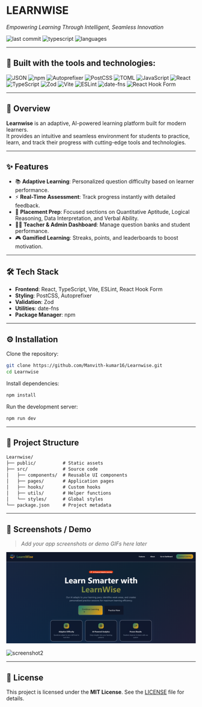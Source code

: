 # LEARNWISE

_Empowering Learning Through Intelligent, Seamless Innovation_

![last commit](https://img.shields.io/github/last-commit/Manvith-kumar16/Learnwise?color=blue)
![typescript](https://img.shields.io/badge/typescript-98.1%25-blue)
![languages](https://img.shields.io/github/languages/count/Manvith-kumar16/Learnwise)

---

## 🚀 Built with the tools and technologies:

![JSON](https://img.shields.io/badge/JSON-000000?logo=json&logoColor=white)
![npm](https://img.shields.io/badge/npm-CB3837?logo=npm&logoColor=white)
![Autoprefixer](https://img.shields.io/badge/Autoprefixer-DD3735?logo=autoprefixer&logoColor=white)
![PostCSS](https://img.shields.io/badge/PostCSS-DD3A0A?logo=postcss&logoColor=white)
![TOML](https://img.shields.io/badge/TOML-9C4121?logo=toml&logoColor=white)
![JavaScript](https://img.shields.io/badge/JavaScript-F7DF1E?logo=javascript&logoColor=black)
![React](https://img.shields.io/badge/React-61DAFB?logo=react&logoColor=black)
![TypeScript](https://img.shields.io/badge/TypeScript-3178C6?logo=typescript&logoColor=white)
![Zod](https://img.shields.io/badge/Zod-3066BE?logo=zod&logoColor=white)
![Vite](https://img.shields.io/badge/Vite-646CFF?logo=vite&logoColor=white)
![ESLint](https://img.shields.io/badge/ESLint-4B32C3?logo=eslint&logoColor=white)
![date-fns](https://img.shields.io/badge/datefns-770C56?logo=date-fns&logoColor=white)
![React Hook Form](https://img.shields.io/badge/React%20Hook%20Form-EC5990?logo=reacthookform&logoColor=white)

---

## 📖 Overview

**Learnwise** is an adaptive, AI-powered learning platform built for modern learners.  
It provides an intuitive and seamless environment for students to practice, learn, and track their progress with cutting-edge tools and technologies.

---

## ✨ Features

- 📚 **Adaptive Learning**: Personalized question difficulty based on learner performance.  
- ⚡ **Real-Time Assessment**: Track progress instantly with detailed feedback.  
- 🎯 **Placement Prep**: Focused sections on Quantitative Aptitude, Logical Reasoning, Data Interpretation, and Verbal Ability.  
- 👨‍🏫 **Teacher & Admin Dashboard**: Manage question banks and student performance.  
- 🎮 **Gamified Learning**: Streaks, points, and leaderboards to boost motivation.  

---

## 🛠️ Tech Stack

- **Frontend**: React, TypeScript, Vite, ESLint, React Hook Form  
- **Styling**: PostCSS, Autoprefixer  
- **Validation**: Zod  
- **Utilities**: date-fns  
- **Package Manager**: npm  

---

## ⚙️ Installation

Clone the repository:

```bash
git clone https://github.com/Manvith-kumar16/Learnwise.git
cd Learnwise
````

Install dependencies:

```bash
npm install
```

Run the development server:

```bash
npm run dev
```

---

## 📂 Project Structure

```
Learnwise/
├── public/          # Static assets
├── src/             # Source code
│   ├── components/  # Reusable UI components
│   ├── pages/       # Application pages
│   ├── hooks/       # Custom hooks
│   ├── utils/       # Helper functions
│   └── styles/      # Global styles
└── package.json     # Project metadata
```

---

## 📸 Screenshots / Demo

> *Add your app screenshots or demo GIFs here later*


![screenshot1](src/assets/screenshot1.png)

![screenshot2](./assets/screenshot2.png)


---


## 📜 License

This project is licensed under the **MIT License**.
See the [LICENSE](./LICENSE) file for details.


